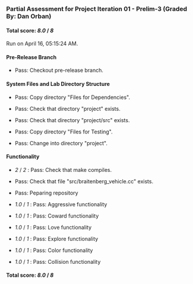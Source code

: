 ### Partial Assessment for Project Iteration 01 - Prelim-3 (Graded By: Dan Orban)

#### Total score: _8.0_ / _8_

Run on April 16, 05:15:24 AM.


#### Pre-Release Branch

+ Pass: Checkout pre-release branch.




#### System Files and Lab Directory Structure

+ Pass: Copy directory "Files for Dependencies".



+ Pass: Check that directory "project" exists.

+ Pass: Check that directory "project/src" exists.

+ Pass: Copy directory "Files for Testing".



+ Pass: Change into directory "project".


#### Functionality

+  _2_ / _2_ : Pass: Check that make compiles.



+ Pass: Check that file "src/braitenberg_vehicle.cc" exists.

+ Pass: Peparing repository



+  _1.0_ / _1_ : Pass: Aggressive functionality



+  _1.0_ / _1_ : Pass: Coward functionality



+  _1.0_ / _1_ : Pass: Love functionality



+  _1.0_ / _1_ : Pass: Explore functionality



+  _1.0_ / _1_ : Pass: Color functionality



+  _1.0_ / _1_ : Pass: Collision functionality



#### Total score: _8.0_ / _8_

